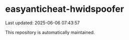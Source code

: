 # easyanticheat-hwidspoofer

Last updated: 2025-06-06 07:43:57

This repository is automatically maintained.

